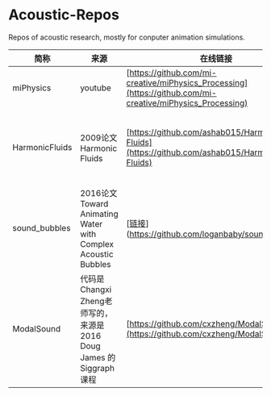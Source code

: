 # Acoustic-Repos
Repos of acoustic research, mostly for conputer animation simulations.

| 简称            | 来源                 | 在线链接                                           | 本地链接                              | 语言                |备注                       |
|----------------|---------------------|---------------------------------------------------|------------------------------------|--------------------------|--------------------------|
| miPhysics      | youtube             | [https://github.com/mi-creative/miPhysics_Processing](https://github.com/mi-creative/miPhysics_Processing) | D:\Simulation\miPhysics_Processing |   Java                         | 还没有看 |
| HarmonicFluids | 2009论文 Harmonic Fluids | [https://github.com/ashab015/Harmonic-Fluids](https://github.com/ashab015/Harmonic-Fluids) | D:\Simulation\Harmonic-Fluids     | C++                       | 通过求解亥姆霍兹方程生成output，看起来很难的样子 |
| sound_bubbles | 2016论文 Toward Animating Water with Complex Acoustic Bubbles | [[链接](https://github.com/loganbaby/sound_bubbles)](https://github.com/loganbaby/sound_bubbles) | D:\Simulation\bubbleSound     | Python                      | 只是一个demo，有点过于简单了，不是太有参考价值 |
| ModalSound | 代码是Changxi Zheng老师写的，来源是2016 Doug James 的Siggraph课程 | [https://github.com/cxzheng/ModalSound](https://github.com/cxzheng/ModalSound) | --     | c++                   | 似乎只能在Ubuntu和MacOS上build起来，但是可以参考写法 |


